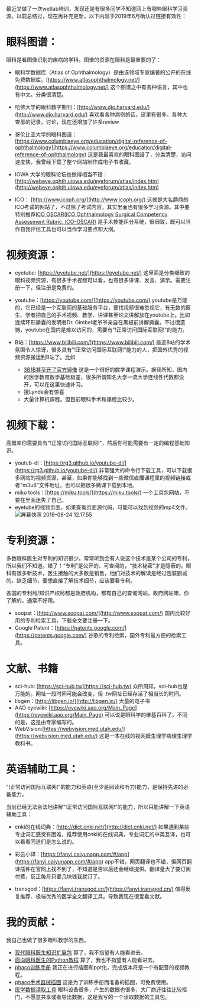 <!--
.. title: 眼科网络索引贴
.. slug: ophthalomology-network-resources
.. date: 2019-6-24 11:00:01 UTC+08:00
.. tags: ophthalmology
.. category: ophthalmology
.. link:
.. description:
.. type: text
-->

最近又做了一次wetlab培训，发现还是有很多同学不知道网上有哪些眼科学习资源。以前总结过，现在再补充更新，以下内容于2019年6月确认过链接有效性：

<!-- TEASER_END -->

# 眼科图谱：

眼科是看图像识别的疾病的学科。图谱的资源在眼科是最重要的了：

* 眼科学数据库（Atlas of Ophthalmology）是由该领域专家编著的公开的在线免费数据库。[https://www.atlasophthalmology.net/](https://www.atlasophthalmology.net/) 这个图谱之中有各种语言，其中也有中文。分类很清楚。

* 哈佛大学的眼科数字期刊：[http://www.djo.harvard.edu/](http://www.djo.harvard.edu/) 喜欢看各种病例的话，这里有很多。各种大查房的记录，讨论，现在还增加了许多review

* 哥伦比亚大学的眼科图谱：[https://www.columbiaeye.org/education/digital-reference-of-ophthalmology](https://www.columbiaeye.org/education/digital-reference-of-ophthalmology) 
这是我最喜欢的眼科图谱了，分类清楚，访问速度快，我曾经下载了整个网站制作成电子书收藏。

* IOWA 大学的眼科论坛也做得相当不错：[http://webeye.ophth.uiowa.edu/eyeforum/atlas/index.htm](http://webeye.ophth.uiowa.edu/eyeforum/atlas/index.htm) 

* ICO： [http://www.icoph.org/](http://www.icoph.org/) 这就是大名鼎鼎的ICO考试的网站了，不过除了考试内容，其实里面也有很多学习资源。其中要特别推荐[ICO OSCAR(ICO Ophthalmology Surgical Competency Assessment Rubric, ICO-OSCAR)](http://www.icoph.org/resources/230/Surgical-Assessment-Tool-ICO-OSCAR-in-English-and-Spanish.html) 是手术技能评分系统，很细致，既可以当作自我评估工具也可以当作学习要点和大纲。
 

# 视频资源：

* eyetube: [https://eyetube.net/](https://eyetube.net/)  这里面是分类细致的眼科视频资源，有很多手术视频可以看，也有很多讲课、发言、演示。需要注册一下，但注册是免费的。

* youtube：[https://youtube.com/](https://youtube.com/)  youtube是万能的，它已经是一个互联网的基础服务平台，要找视频很难忽视它，有无数的医生、学者把自己的手术视频、教学、讲课甚至论文讲解放在youtube上。比如连续环形撕囊的发明者Dr. Gimbel老爷爷亲自在黑板前讲解撕囊。不过很遗憾，youtube在国内是难以访问的，需要有"!正常访问国际互联网!"的能力。

* B站：[https://www.bilibili.com/](https://www.bilibili.com/) 最近B站的学术氛围令人惊讶，很多具有"!正常访问国际互联网!"能力的人，把国外优秀的视频资源搬运到B站了。比如
    * [3B1B甚至开了官方镜像](https://space.bilibili.com/88461692) 这是一个很好的数学课程演示。据我所知，国内的医学教育数学基础极差，很多所谓知名大学一流大学连线性代数都没开，可以在这里快速补习。
    * 搜Lynda会有惊喜
    * 大量计算机课程。但目前眼科手术和课程比较少。

# 视频下载：
高概率你需要具有"!正常访问国际互联网!"，然后你可能需要有一定的编程基础知识。

* youtub-dl：[https://rg3.github.io/youtube-dl/](https://rg3.github.io/youtube-dl/) 非常强大的命令行下载工具，可以下载很多网站的视频资源，甚至，如果你能够找到一些微信直播课程里的视频链接或者"m3u8"文件地址，也可以把很多微课下载到本地。
* miku tools：[https://miku.tools/](https://miku.tools/) 一个工具包网站，不要在里面迷失了自己。
* eyetube的视频页面，如果查看页面源代码，可能可以找到视频的mp4文件。
![屏幕快照 2019-06-24 12.17.55](https://i.loli.net/2019/06/24/5d104f080ddb377256.png)

# 专利资源：

多数眼科医生对专利的知识很少。常常听到会有人说这个技术是某个公司的专利，所以我们不知道。错了！“专利”是公开的、可查阅的，“技术秘密”才是隐蔽的。眼科有很多新技术，医生接触的大多数是销售，他们对技术的解读是经过包装删减的，缺乏细节，要想直接了解技术细节，应该要看专利。

各国的专利局/知识产权局都是政府机构，都有自己的查询网站。政府网站嘛，你了解的，通常不好用。

* soopat：[http://www.soopat.com/](http://www.soopat.com/) 国内比较好用的专利检索工具，下载全文要注册一下。
* Google Patent：[https://patents.google.com/](https://patents.google.com/) 谷歌的专利检索，国外专利最方便的检索工具。

# 文献、书籍

* sci-hub: [https://sci-hub.tw](https://sci-hub.tw) 众所周知，sci-hub也是万能的。网址一段时间可能会改变，但 .tw网址已经存活了相当长的时间。
* libgen：[http://libgen.io/](http://libgen.io/) 大量的电子书
* AAO eyewiki: [https://eyewiki.aao.org/Main_Page](https://eyewiki.aao.org/Main_Page) 可以说是眼科学的维基百科了，不同的是，这是由专家编写的。
* WebVision:[https://webvision.med.utah.edu/](https://webvision.med.utah.edu/) 这是一本在线的视网膜生理学病理生理学教科书。

# 英语辅助工具：

"!正常访问国际互联网!"的能力和英语(至少是阅读和听力)能力，是保持先进的必备能力。

当前已经无法合法地讲解"!正常访问国际互联网!"的能力，所以只能讲解一下英语辅助工具：

* cnki的在线词典：[http://dict.cnki.net/](http://dict.cnki.net/)  如果遇到某些专业词汇感觉有困难，推荐使用cnki的在线词典，专业词汇的中英互译，也可以看看同道们是怎么说的。

* 彩云小译：[https://fanyi.caiyunapp.com/#/app](https://fanyi.caiyunapp.com/#/app) app不错，网页翻译也不错，但网页翻译插件在官网上找不到了，不知道是否以后还会继续提供。翻译量大了要订阅付费，反正每月只要几块钱我就订了。

* transgod：[https://fanyi.transgod.cn/](https://fanyi.transgod.cn/) 值得反复推荐、极端优秀的医学全文翻译工具。导致我现在很爱看文献。

# 我的贡献：

我自己也做了很多眼科教学的东西。

* [现代眼科医生知识扩展包](https://goldengrape.github.io/categories/xian-dai-yan-ke-yi-sheng-zhi-shi-kuo-zhan-bao/) 算了，我不指望有人能看进去。
* [面向眼科医生的Python教程](https://github.com/goldengrape/Python-for-ophthalmologist) 算了，我也不指望有人能看进去。
* [phaco训练手册](https://github.com/goldengrape/phaco-training-manual) 我正在进行插图和ppt化，完成版本将是一个有配音的视频教程。
* [phaco手术器械插图](https://github.com/goldengrape/phacoTools) 这是为了训练手册而准备的插图，可免费使用。
* [医学数据读取工具](https://github.com/goldengrape/read_medical_device_data) 眼科设备很多，产生的数据也很多，大厂商还往往比较抠门，不愿意共享或者导出数据，这是我写的一个读取数据的工具包。
